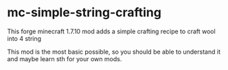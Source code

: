 # mc-simple-string-crafting
This forge minecraft 1.7.10 mod adds a simple crafting recipe to craft wool into 4 string

This mod is the most basic possible, so you should be able to understand it and maybe learn sth for your own mods.
